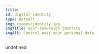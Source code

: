 ```yaml
--- 
title: 
id: digital-identity
type: default
img: images/identity.jpg
imgTitle: Self-Sovereign Identity
imgAlt: Control over your personal data
---
```


undefined

